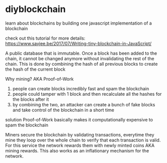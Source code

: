 # diyblockchain
learn about blockchains by building one
javascript implementation of a blockchain

check out this tutorial for more details: https://www.savjee.be/2017/07/Writing-tiny-blockchain-in-JavaScript/

A public database that is immutable. Once a block has been added to the chain, 
it cannot be changed anymore without invalidating the rest of the chain. 
This is done by combining the hash of all previous blocks to create the hash of the current block


Why mining? AKA Proof-of-Work
1. people can create blocks incredibly fast and spam the blockchain
2. people could tamper with 1 block and then recalculate all the hashes for the blocks after it
3. by combining the two, an attacker can create a bunch of fake blocks and take control of the blockchain in a short time

solution Proof-of-Work basically makes it computationally expensive to spam the blockchain

Miners secure the blockchain by validating transactions, everytime they mine they loop over the whole chain 
to verify that each transaction is valid.
For this service the network rewards them with newly minted coins AKA mining rewards. This also works as 
an inflationary mechanism for the network.
